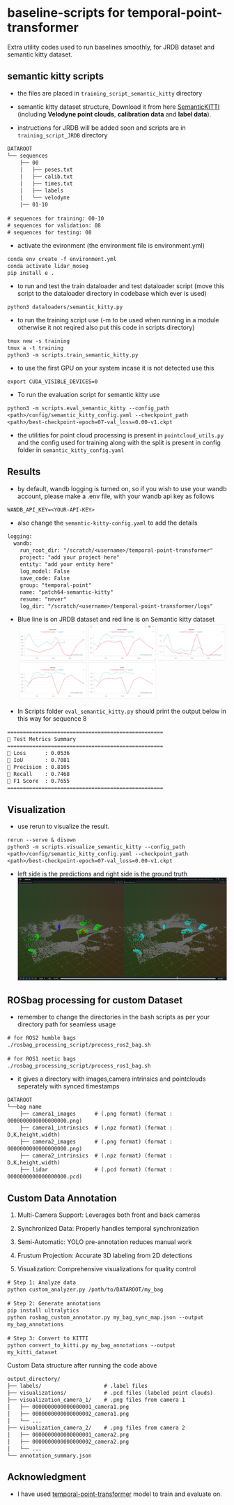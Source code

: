 # baseline-scripts for temporal-point-transformer
Extra utility codes used to run baselines smoothly, for JRDB dataset and semantic kitty dataset. 

## semantic kitty scripts
- the files are placed in `training_script_semantic_kitty` directory

- semantic kitty dataset structure, Download it from here [SemanticKITTI](http://www.semantic-kitti.org/dataset.html#download) (including **Velodyne point clouds**, **calibration data** and **label data**).
- instructions for JRDB will be added soon and scripts are in `training_script_JRDB` directory
```
DATAROOT
└── sequences
    ├── 00
    │   ├── poses.txt
    │   ├── calib.txt
    │   ├── times.txt
    │   ├── labels
    │   └── velodyne
    |── 01-10

# sequences for training: 00-10
# sequences for validation: 08
# sequences for testing: 08
```

- activate the evironment (the environment file is environment.yml)
```
conda env create -f environment.yml
conda activate lidar_moseg
pip install e .
```
- to run and test the train dataloader and test dataloader script (move this script to the dataloader directory in codebase which ever is used)
```
python3 dataloaders/semantic_kitty.py
```
- to run the training script use (-m to be used when running in a module otherwise it not reqired also put this code in scripts directory)
```
tmux new -s training
tmux a -t training
python3 -m scripts.train_semantic_kitty.py 
```
- to use the first GPU on your system incase  it is not detected use this
```
export CUDA_VISIBLE_DEVICES=0
```
- To run the evaluation script for semantic kitty use
```
python3 -m scripts.eval_semantic_kitty --config_path <path>/config/semantic_kitty_config.yaml --checkpoint_path <path>/best-checkpoint-epoch=07-val_loss=0.00-v1.ckpt
```

- the utilities for point cloud  processing is present in `pointcloud_utils.py` and the config used for training along with the split is present in config folder in `semantic_kitty_config.yaml`

## Results
- by default, wandb logging is turned on, so if you wish to use your wandb account, please make a .env file, with your wandb api key as follows
```
WANDB_API_KEY=<YOUR-API-KEY>
```
- also change the `semantic-kitty-config.yaml` to add the details
```
logging:
  wandb:
    run_root_dir: "/scratch/<username>/temporal-point-transformer"
    project: "add your project here"
    entity: "add your entity here"
    log_model: False
    save_code: False
    group: "temporal-point"
    name: "patch64-semantic-kitty"
    resume: "never"
    log_dir: "/scratch/<username>/temporal-point-transformer/logs"
```
- Blue line is on JRDB dataset and red line is on Semantic kitty dataset
![alt text](./assets/image.png)

- In Scripts folder `eval_semantic_kitty.py` should print the output below in this way for sequence 8
```
==================================================
🧪 Test Metrics Summary
==================================================
🔸 Loss      : 0.0536
🔸 IoU       : 0.7081
🔸 Precision : 0.8105
🔸 Recall    : 0.7468
🔸 F1 Score  : 0.7655
==================================================
```

## Visualization
- use rerun to visualize the result.
```
rerun --serve & disown
python3 -m scripts.visualize_semantic_kitty --config_path <path>/config/semantic_kitty_config.yaml --checkpoint_path <path>/best-checkpoint-epoch=07-val_loss=0.00-v1.ckpt
```
- left side is the predictions and right side is the ground truth
![alt text](./assets/image-1.png)

## ROSbag processing for custom Dataset

- remember to change the directories in the bash scripts as per your directory path for seamless usage
```
# for ROS2 humble bags
./rosbag_processing_script/process_ros2_bag.sh

# for ROS1 noetic bags
./rosbag_processing_script/process_ros1_bag.sh
```
- it gives a directory with images,camera intrinsics and pointclouds seperately with synced timestamps
```
DATAROOT
└──bag name
    ├── camera1_images      # (.png format) (format : 0000000000000000000.png)
    ├── camera1_intrinsics  # (.npz format) (format : D,K,height,width)
    ├── camera2_images      # (.png format) (format : 0000000000000000000.png)
    ├── camera2_intrinsics  # (.npz format) (format : D,K,height,width)
    ├── lidar               # (.pcd format) (format : 0000000000000000000.pcd)
```

##  Custom Data Annotation
1) Multi-Camera Support: Leverages both front and back cameras

2) Synchronized Data: Properly handles temporal synchronization

3) Semi-Automatic: YOLO pre-annotation reduces manual work

4) Frustum Projection: Accurate 3D labeling from 2D detections

5) Visualization: Comprehensive visualizations for quality control
```
# Step 1: Analyze data
python custom_analyzer.py /path/to/DATAROOT/my_bag

# Step 2: Generate annotations  
pip install ultralytics
python rosbag_custom_annotator.py my_bag_sync_map.json --output my_bag_annotations

# Step 3: Convert to KITTI
python convert_to_kitti.py my_bag_annotations --output my_kitti_dataset
```

Custom Data structure after running the code above
```
output_directory/
├── labels/                    # .label files
├── visualizations/            # .pcd files (labeled point clouds)
├── visualization_camera_1/    # .png files from camera 1
│   ├── 0000000000000000001_camera1.png
│   ├── 0000000000000000002_camera1.png
│   └── ...
├── visualization_camera_2/    # .png files from camera 2
│   ├── 0000000000000000001_camera2.png
│   ├── 0000000000000000002_camera2.png
│   └── ...
└── annotation_summary.json
```

## Acknowledgment
- I have used [temporal-point-transformer](https://github.com/LiDAR-Motion-Segmentation/temporal-point-transformer) model to train and evaluate on.